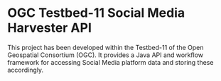 # OGC Testbed-11 Social Media Harvester API

This project has been developed within the Testbed-11 of the Open Geospatial Consortium (OGC). It provides a Java API and workflow framework for accessing Social Media platform data and storing these accordingly.
